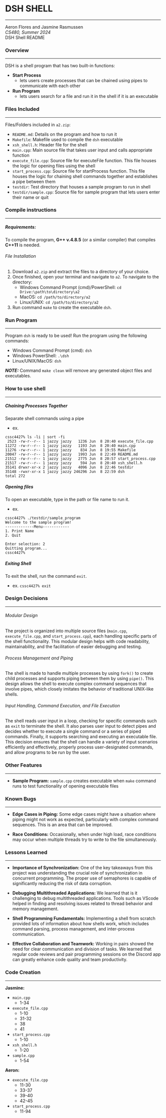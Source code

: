 # DSH SHELL

---

Aeron Flores and Jasmine Rasmussen<br>
_CS480, Summer 2024 <br>_
DSH Shell README<br>

### Overview

---

DSH is a shell program that has two built-in functions:
- **Start Process**
	- lets users create processes that can be chained using pipes to communicate with each other
- **Run Program**
	- lets users search for a file and run it in the shell if it is an executable

### Files Included

---

Files/Folders included in `a2.zip`:
- `README.md`: Details on the program and how to run it
- `Makefile`: Makefile used to compile the `dsh` executable
- `xsh_shell.h`: Header file for the shell
- `main.cpp`: Main source file that takes user input and calls appropriate function
- `execute_file.cpp`: Source file for executeFile function. This file houses the logic for opening files using the shell
- `start_process.cpp`: Source file for startProcess function. This file houses the logic for chaining shell commands together and establishes a pipe between them
- `testdir`: Test directory that houses a sample program to run in shell
- `testdir/sample.cpp`: Source file for sample program that lets users enter their name or quit

### Compile instructions

---

##### Requirements:

To compile the program, **G++ v.4.8.5** (or a similar compiler) that compiles **C++11** is needed.

###### File Installation
1. Download `a2.zip` and extract the files to a directory of your choice.
2. Once finished, open your terminal and navigate to `a2`.
	To navigate to the directory: 
	- Windows Command Prompt (cmd)/PowerShell:  `cd Drive:\path\to\directory\a2`
	- MacOS: `cd /path/to/directory/a2`
	- Linux/UNIX: `cd /path/to/directory/a2`
3. Run command `make` to create the executable `dsh`.

### Run Program

---

Program `dsh` is ready to be used! Run the program using the following commands:
- Windows Command Prompt (cmd): `dsh`
- Windows PowerShell: `.\dsh`
- Linux/UNIX/MacOS: `dsh`

***NOTE:*** Command `make clean` will remove any generated object files and executables.

### How to use shell

---

##### Chaining Processes Together

Separate shell commands using a pipe
- ex.

```
cssc4427% ls -li | sort -fi
 2523 -rw-r--r-- 1 jazzy jazzy   1236 Jun  8 20:40 execute_file.cpp
11272 -rw-r--r-- 1 jazzy jazzy   1193 Jun  8 20:40 main.cpp
11276 -rw-r--r-- 1 jazzy jazzy    834 Jun  8 19:55 Makefile
20047 -rw-r--r-- 1 jazzy jazzy   1993 Jun  8 22:49 README.md
21512 -rw-r--r-- 1 jazzy jazzy   2775 Jun  8 20:57 start_process.cpp
21517 -rw-r--r-- 1 jazzy jazzy    594 Jun  8 20:40 xsh_shell.h
35141 drwxr-xr-x 2 jazzy jazzy   4096 Jun  8 22:46 testdir
35148 -rwxr-xr-x 1 jazzy jazzy 246296 Jun  8 22:59 dsh
total 272
```

##### Opening files

To open an executable, type in the path or file name to run it.
- ex.

```
cssc4427% ./testdir/sample_program
Welcome to the sample program!
-------------Menu------------
1. Print Name
2. Quit

Enter selection: 2
Quitting program...
cssc4427%
```

##### Exiting Shell

To exit the shell, run the command `exit`.
- ex. `cssc4427% exit`

### Design Decisions

---

###### Modular Design

The project is organized into multiple source files (`main.cpp`, `execute_file.cpp`, and `start_process.cpp`), each handling specific parts of the shell functionality. This modular design helps with code readability, maintainability, and the facilitation of easier debugging and testing.

###### Process Management and Piping

The shell is made to handle multiple processes by using `fork()` to create child processes and supports piping between them by using `pipe()`. This design allows the shell to execute complex command sequences that involve pipes, which closely imitates the behavior of traditional UNIX-like shells.

###### Input Handling, Command Execution, and File Execution

The shell reads user input in a loop, checking for specific commands such as `exit` to terminate the shell. It also parses user input to detect pipes and decides whether to execute a single command or a series of piped commands. Finally, it supports searching and executing an executable file. This decision ensures that the shell can handle a variety of input scenarios efficiently and effectively, properly process user-designated commands, and allow programs to be run by the user.

### Other Features

---

- **Sample Program:** `sample.cpp` creates executable when `make` command runs to test functionality of opening executable files

### Known Bugs

---

- **Edge Cases in Piping:** Some edge cases might have a situation where piping might not work as expected, particularly with complex command sequences. This is an area that can be improved.

- **Race Conditions:** Occasionally, when under high load, race conditions may occur when multiple threads try to write to the file simultaneously. 


### Lessons Learned

---

- **Importance of Synchronization:** One of the key takeaways from this project was understanding the crucial role of synchronization in concurrent programming. The proper use of semaphores is capable of significantly reducing the risk of data corruption.

- **Debugging Multithreaded Applications:** We learned that is it challenging to debug multithreaded applications. Tools such as VScode helped in finding and resolving issues related to thread behavior and memory management.

- **Shell Programming Fundamentals:** Implementing a shell from scratch provided lots of information about how shells work, which includes command parsing, process management, and inter-process communication.

- **Effective Collaboration and Teamwork:** Working in pairs showed the need for clear communication and division of tasks. We learned that regular code reviews and pair programming sessions on the Discord app can greatly enhance code quality and team productivity.


### Code Creation

---

**Jasmine:**
- `main.cpp`
	- 1-34
- `execute_file.cpp`
	- 1-10
	- 31-32
	- 38
	- 41
- `start_process.cpp`
	- 1-10
- `xsh_shell.h`
	- 1-20
- `sample.cpp`
	- 1-54

**Aeron:**
- `execute_file.cpp`
	- 11-30
	- 33-37
	- 39-40
	- 42-45
- `start_process.cpp`
	- 11-94
